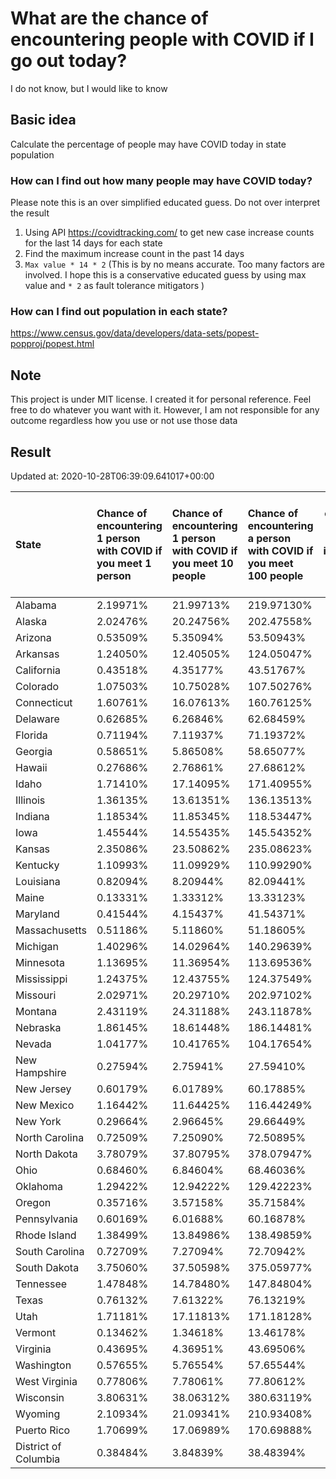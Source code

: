 # What are the chance of encountering people with COVID if I go out today?
I do not know, but I would like to know

## Basic idea
Calculate the percentage of people may have COVID today in state population

### How can I find out how many people may have COVID today?
Please note this is an over simplified educated guess. Do not over interpret the result 
1. Using API https://covidtracking.com/ to get new case increase counts for the last 14 days for each state
2. Find the maximum increase count in the past 14 days
3. `Max value * 14 * 2` (This is by no means accurate. Too many factors are involved. I hope this is a conservative educated guess by using max value and `* 2` as fault tolerance mitigators ) 

### How can I find out population in each state?
https://www.census.gov/data/developers/data-sets/popest-popproj/popest.html

## Note
This project is under MIT license. I created it for personal reference. Feel free to do whatever you want with it. However, I am not responsible for any outcome regardless how you use or not use those data 

## Result

 Updated at: 2020-10-28T06:39:09.641017+00:00

| State                | Chance of encountering 1 person with COVID if you meet 1 person   | Chance of encountering 1 person with COVID if you meet 10 people   | Chance of encountering a person with COVID if you meet 100 people   |   Max count of new case increase in the past 14 days |   Estimated people count with COVID |
|:---------------------|:------------------------------------------------------------------|:-------------------------------------------------------------------|:--------------------------------------------------------------------|-----------------------------------------------------:|------------------------------------:|
| Alabama              | 2.19971%                                                          | 21.99713%                                                          | 219.97130%                                                          |                                                 3852 |                              107856 |
| Alaska               | 2.02476%                                                          | 20.24756%                                                          | 202.47558%                                                          |                                                  529 |                               14812 |
| Arizona              | 0.53509%                                                          | 5.35094%                                                           | 53.50943%                                                           |                                                 1391 |                               38948 |
| Arkansas             | 1.24050%                                                          | 12.40505%                                                          | 124.05047%                                                          |                                                 1337 |                               37436 |
| California           | 0.43518%                                                          | 4.35177%                                                           | 43.51767%                                                           |                                                 6141 |                              171948 |
| Colorado             | 1.07503%                                                          | 10.75028%                                                          | 107.50276%                                                          |                                                 2211 |                               61908 |
| Connecticut          | 1.60761%                                                          | 16.07613%                                                          | 160.76125%                                                          |                                                 2047 |                               57316 |
| Delaware             | 0.62685%                                                          | 6.26846%                                                           | 62.68459%                                                           |                                                  218 |                                6104 |
| Florida              | 0.71194%                                                          | 7.11937%                                                           | 71.19372%                                                           |                                                 5461 |                              152908 |
| Georgia              | 0.58651%                                                          | 5.86508%                                                           | 58.65077%                                                           |                                                 2224 |                               62272 |
| Hawaii               | 0.27686%                                                          | 2.76861%                                                           | 27.68612%                                                           |                                                  140 |                                3920 |
| Idaho                | 1.71410%                                                          | 17.14095%                                                          | 171.40955%                                                          |                                                 1094 |                               30632 |
| Illinois             | 1.36135%                                                          | 13.61351%                                                          | 136.13513%                                                          |                                                 6161 |                              172508 |
| Indiana              | 1.18534%                                                          | 11.85345%                                                          | 118.53447%                                                          |                                                 2850 |                               79800 |
| Iowa                 | 1.45544%                                                          | 14.55435%                                                          | 145.54352%                                                          |                                                 1640 |                               45920 |
| Kansas               | 2.35086%                                                          | 23.50862%                                                          | 235.08623%                                                          |                                                 2446 |                               68488 |
| Kentucky             | 1.10993%                                                          | 11.09929%                                                          | 110.99290%                                                          |                                                 1771 |                               49588 |
| Louisiana            | 0.82094%                                                          | 8.20944%                                                           | 82.09441%                                                           |                                                 1363 |                               38164 |
| Maine                | 0.13331%                                                          | 1.33312%                                                           | 13.33123%                                                           |                                                   64 |                                1792 |
| Maryland             | 0.41544%                                                          | 4.15437%                                                           | 41.54371%                                                           |                                                  897 |                               25116 |
| Massachusetts        | 0.51186%                                                          | 5.11860%                                                           | 51.18605%                                                           |                                                 1260 |                               35280 |
| Michigan             | 1.40296%                                                          | 14.02964%                                                          | 140.29639%                                                          |                                                 5004 |                              140112 |
| Minnesota            | 1.13695%                                                          | 11.36954%                                                          | 113.69536%                                                          |                                                 2290 |                               64120 |
| Mississippi          | 1.24375%                                                          | 12.43755%                                                          | 124.37549%                                                          |                                                 1322 |                               37016 |
| Missouri             | 2.02971%                                                          | 20.29710%                                                          | 202.97102%                                                          |                                                 4449 |                              124572 |
| Montana              | 2.43119%                                                          | 24.31188%                                                          | 243.11878%                                                          |                                                  928 |                               25984 |
| Nebraska             | 1.86145%                                                          | 18.61448%                                                          | 186.14481%                                                          |                                                 1286 |                               36008 |
| Nevada               | 1.04177%                                                          | 10.41765%                                                          | 104.17654%                                                          |                                                 1146 |                               32088 |
| New Hampshire        | 0.27594%                                                          | 2.75941%                                                           | 27.59410%                                                           |                                                  134 |                                3752 |
| New Jersey           | 0.60179%                                                          | 6.01789%                                                           | 60.17885%                                                           |                                                 1909 |                               53452 |
| New Mexico           | 1.16442%                                                          | 11.64425%                                                          | 116.44249%                                                          |                                                  872 |                               24416 |
| New York             | 0.29664%                                                          | 2.96645%                                                           | 29.66449%                                                           |                                                 2061 |                               57708 |
| North Carolina       | 0.72509%                                                          | 7.25090%                                                           | 72.50895%                                                           |                                                 2716 |                               76048 |
| North Dakota         | 3.78079%                                                          | 37.80795%                                                          | 378.07947%                                                          |                                                 1029 |                               28812 |
| Ohio                 | 0.68460%                                                          | 6.84604%                                                           | 68.46036%                                                           |                                                 2858 |                               80024 |
| Oklahoma             | 1.29422%                                                          | 12.94222%                                                          | 129.42223%                                                          |                                                 1829 |                               51212 |
| Oregon               | 0.35716%                                                          | 3.57158%                                                           | 35.71584%                                                           |                                                  538 |                               15064 |
| Pennsylvania         | 0.60169%                                                          | 6.01688%                                                           | 60.16878%                                                           |                                                 2751 |                               77028 |
| Rhode Island         | 1.38499%                                                          | 13.84986%                                                          | 138.49859%                                                          |                                                  524 |                               14672 |
| South Carolina       | 0.72709%                                                          | 7.27094%                                                           | 72.70942%                                                           |                                                 1337 |                               37436 |
| South Dakota         | 3.75060%                                                          | 37.50598%                                                          | 375.05977%                                                          |                                                 1185 |                               33180 |
| Tennessee            | 1.47848%                                                          | 14.78480%                                                          | 147.84804%                                                          |                                                 3606 |                              100968 |
| Texas                | 0.76132%                                                          | 7.61322%                                                           | 76.13219%                                                           |                                                 7884 |                              220752 |
| Utah                 | 1.71181%                                                          | 17.11813%                                                          | 171.18128%                                                          |                                                 1960 |                               54880 |
| Vermont              | 0.13462%                                                          | 1.34618%                                                           | 13.46178%                                                           |                                                   30 |                                 840 |
| Virginia             | 0.43695%                                                          | 4.36951%                                                           | 43.69506%                                                           |                                                 1332 |                               37296 |
| Washington           | 0.57655%                                                          | 5.76554%                                                           | 57.65544%                                                           |                                                 1568 |                               43904 |
| West Virginia        | 0.77806%                                                          | 7.78061%                                                           | 77.80612%                                                           |                                                  498 |                               13944 |
| Wisconsin            | 3.80631%                                                          | 38.06312%                                                          | 380.63119%                                                          |                                                 7915 |                              221620 |
| Wyoming              | 2.10934%                                                          | 21.09341%                                                          | 210.93408%                                                          |                                                  436 |                               12208 |
| Puerto Rico          | 1.70699%                                                          | 17.06989%                                                          | 170.69888%                                                          |                                                 1947 |                               54516 |
| District of Columbia | 0.38484%                                                          | 3.84839%                                                           | 38.48394%                                                           |                                                   97 |                                2716 |